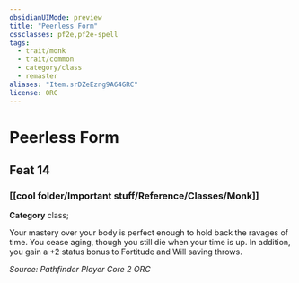 ```yaml
---
obsidianUIMode: preview
title: "Peerless Form"
cssclasses: pf2e,pf2e-spell
tags:
  - trait/monk
  - trait/common
  - category/class
  - remaster
aliases: "Item.srDZeEzng9A64GRC"
license: ORC
---
```

# Peerless Form
## Feat 14
### [[cool folder/Important stuff/Reference/Classes/Monk]]

**Category** class; 




Your mastery over your body is perfect enough to hold back the ravages of time. You cease aging, though you still die when your time is up. In addition, you gain a +2 status bonus to Fortitude and Will saving throws.

*Source: Pathfinder Player Core 2*
*ORC*